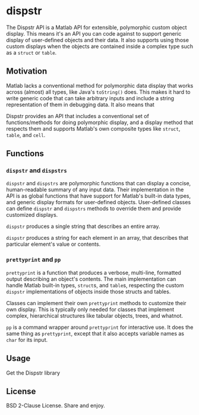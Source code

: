 # dispstr

The Dispstr API is a Matlab API for extensible, polymorphic custom object display. This means it's an API you can code against to support generic display of user-defined objects and their data. It also supports using those custom displays when the objects are contained inside a complex type such as a `struct` or `table`.

## Motivation

Matlab lacks a conventional method for polymorphic data display that works across (almost) all types, like Java's `toString()` does. This makes it hard to write generic code that can take arbitrary inputs and include a string representation of them in debugging data. It also means that

Dispstr provides an API that includes a conventional set of functions/methods for doing polymorphic display, and a display method that respects them and supports Matlab's own composite types like `struct`, `table`, and `cell`.

## Functions

###  `dispstr` and `dispstrs`

`dispstr` and `dispstrs` are polymorphic functions that can display a concise, human-readable summary of any input data. Their implementation in the API is as global functions that have support for Matlab's built-in data types, and generic display formats for user-defined objects. User-defined classes can define `dispstr` and `dispstrs` methods to override them and provide customized displays.

`dispstr` produces a single string that describes an entire array.

`dispstr` produces a string for each element in an array, that describes that particular element's value or contents.

###  `prettyprint` and `pp`

`prettyprint` is a function that produces a verbose, multi-line, formatted output describing an object's contents. The main implementation can handle Matlab built-in types, `struct`s, and `table`s, respecting the custom `dispstr` implementations of objects inside those structs and tables.

Classes can implement their own `prettyprint` methods to customize their own display. This is typically only needed for classes that implement complex, hierarchical structures like tabular objects, trees, and whatnot.

`pp` is a command wrapper around `prettyprint` for interactive use. It does the same thing as `prettyprint`, except that it also accepts variable names as `char` for its input.

## Usage

Get the Dispstr library

## License

BSD 2-Clause License. Share and enjoy.

